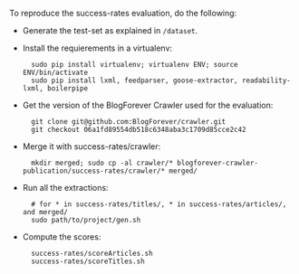 To reproduce the success-rates evaluation, do the following:

- Generate the test-set as explained in `/dataset`.
- Install the requierements in a virtualenv:

        sudo pip install virtualenv; virtualenv ENV; source ENV/bin/activate
        sudo pip install lxml, feedparser, goose-extractor, readability-lxml, boilerpipe

- Get the version of the BlogForever Crawler used for the evaluation:

        git clone git@github.com:BlogForever/crawler.git
        git checkout 06a1fd89554db518c6348aba3c1709d85cce2c42

- Merge it with success-rates/crawler:

        mkdir merged; sudo cp -al crawler/* blogforever-crawler-publication/success-rates/crawler/* merged/

- Run all the extractions:

        # for * in success-rates/titles/, * in success-rates/articles/, and merged/
        sudo path/to/project/gen.sh

- Compute the scores:

        success-rates/scoreArticles.sh
        success-rates/scoreTitles.sh
